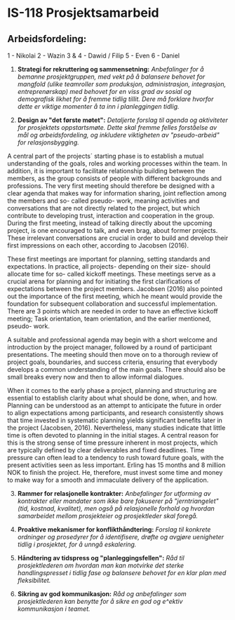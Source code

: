 # IS-118 Prosjektsamarbeid

## Arbeidsfordeling:

1 - Nikolai
2 - Wazin
3 & 4 - Dawid / Filip
5 - Even
6 - Daniel

1. **Strategi for rekruttering og sammensetning:** *Anbefalinger for å bemanne prosjektgruppen, med vekt på å balansere behovet for mangfold (ulike teamroller som produksjon, administrasjon, integrasjon, entreprenørskap) med behovet for en viss grad av sosial og demografisk likhet for å fremme tidlig tillit. Dere må forklare hvorfor dette er viktige momenter å ta inn i planleggingen tidlig.*



2. **Design av "det første møtet":** *Detaljerte forslag til agenda og aktiviteter for prosjektets oppstartsmøte. Dette skal fremme felles forståelse av mål og arbeidsfordeling, og inkludere viktigheten av "pseudo-arbeid" for relasjonsbygging.*

A central part of the projects´ starting phase is to establish a mutual understanding of the goals, roles and working processes within the team. In addition, it is important to facilitate relationship building between the members, as the group consists of people with different backgrounds and professions. The very first meeting should therefore be designed with a clear agenda that makes way for information sharing, joint reflection among the members and so- called pseudo- work, meaning activities and conversations that are not directly related to the project, but which contribute to developing trust, interaction and cooperation in the group. During the first meeting, instead of talking directly about the upcoming project, is one encouraged to talk, and even brag, about former projects. These irrelevant conversations are crucial in order to build and develop their first impressions on each other, according to Jacobsen (2016). 

These first meetings are important for planning, setting standards and expectations. In practice, all projects- depending on their size- should allocate time for so- called kickoff meetings. These meetings serve as a crucial arena for planning and for initiating the first clarifications of expectations between the project members. Jacobsen (2016) also pointed out the importance of the first meeting, which he meant would provide the foundation for subsequent collaboration and successful implementation. There are 3 points which are needed in order to have an effective kickoff meeting; Task orientation, team orientation, and the earlier mentioned, pseudo- work. 

A suitable and professional agenda may begin with a short welcome and introduction by the project manager, followed by a round of participant presentations. The meeting should then move on to a thorough review of project goals, boundaries, and success criteria, ensuring that everybody develops a common understanding of the main goals. There should also be small breaks every now and then to allow informal dialogues. 

When it comes to the early phase a project, planning and structuring are essential to establish clarity about what should be done, when, and how. Planning can be understood as an attempt to anticipate the future in order to align expectations among participants, and research consistently shows that time invested in systematic planning yields significant benefits later in the project (Jacobsen, 2016). Nevertheless, many studies indicate that little time is often devoted to planning in the initial stages. A central reason for this is the strong sense of time pressure inherent in most projects, which are typically defined by clear deliverables and fixed deadlines. Time pressure can often lead to a tendency to rush toward future goals, with the present activities seen as less important. Erling has 15 months and 8 million NOK to finish the project. He, therefore, must invest some time and money to make way for a smooth and immaculate delivery of the application. 



3. **Rammer for relasjonelle kontrakter:** *Anbefalinger for utforming av kontrakter eller mandater som ikke bare fokuserer på "jerntriangelet" (tid, kostnad, kvalitet), men også på relasjonelle forhold og hvordan samarbeidet mellom prosjekteier og prosjektleder skal foregå.*



4. **Proaktive mekanismer for konflikthåndtering:** *Forslag til konkrete ordninger og prosedyrer for å identifisere, drøfte og avgjøre uenigheter tidlig i prosjektet, for å unngå eskalering.*



5. **Håndtering av tidspress og "planleggingsfellen":** *Råd til prosjektlederen om hvordan man kan motvirke det sterke handlingspresset i tidlig fase og balansere behovet for en klar plan med fleksibilitet.*



6. **Sikring av god kommunikasjon:** *Råd og anbefalinger som prosjektlederen kan benytte for å sikre en god og e^ektiv kommunikasjon i teamet.*
